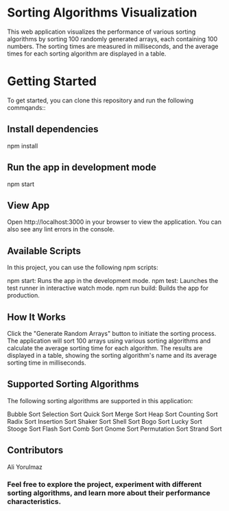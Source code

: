 # Sorting Algorithms Visualization

This web application visualizes the performance of various sorting algorithms by sorting 100 randomly generated arrays, each containing 100 numbers. The sorting times are measured in milliseconds, and the average times for each sorting algorithm are displayed in a table.

# Getting Started

To get started, you can clone this repository and run the following commqands::


## Install dependencies
npm install

## Run the app in development mode
npm start


## View App
Open http://localhost:3000 in your browser to view the application. You can also see any lint errors in the console.

## Available Scripts
In this project, you can use the following npm scripts:

npm start: Runs the app in the development mode.
npm test: Launches the test runner in interactive watch mode.
npm run build: Builds the app for production.

## How It Works
Click the "Generate Random Arrays" button to initiate the sorting process.
The application will sort 100 arrays using various sorting algorithms and calculate the average sorting time for each algorithm.
The results are displayed in a table, showing the sorting algorithm's name and its average sorting time in milliseconds.

## Supported Sorting Algorithms
The following sorting algorithms are supported in this application:

Bubble Sort
Selection Sort
Quick Sort
Merge Sort
Heap Sort
Counting Sort
Radix Sort
Insertion Sort
Shaker Sort
Shell Sort
Bogo Sort
Lucky Sort
Stooge Sort
Flash Sort
Comb Sort
Gnome Sort
Permutation Sort
Strand Sort

## Contributors
Ali Yorulmaz

### Feel free to explore the project, experiment with different sorting algorithms, and learn more about their performance characteristics.
